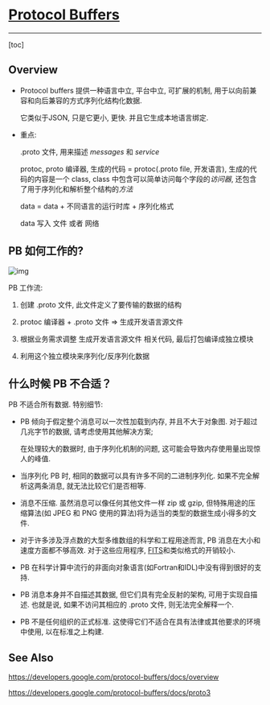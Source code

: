 # [Protocol Buffers](https://developers.google.com/protocol-buffers)

---

[toc]



## Overview

- Protocol buffers  提供一种语言中立, 平台中立, 可扩展的机制, 用于以向前兼容和向后兼容的方式序列化结构化数据.

  它类似于JSON, 只是它更小, 更快. 并且它生成本地语言绑定.

- 重点:

  .proto 文件, 用来描述 *messages* 和 _service_

  protoc, proto 编译器, 生成的代码 = protoc(.proto file, 开发语言), 生成的代码的内容是一个 class, class 中包含可以简单访问每个字段的*访问器*, 还包含了用于序列化和解析整个结构的*方法*

  data = data + 不同语言的运行时库 + 序列化格式

  data 写入 文件 或者 网络



## PB 如何工作的?

![img](https://developers.google.com/protocol-buffers/docs/images/protocol-buffers-concepts.png)

PB 工作流:

1. 创建 .proto 文件, 此文件定义了要传输的数据的结构

2. protoc 编译器 + .proto 文件 => 生成开发语言源文件

3. 根据业务需求调整 生成开发语言源文件 相关代码, 最后打包编译成独立模块

4. 利用这个独立模块来序列化/反序列化数据

   

## 什么时候 PB 不合适？

PB 不适合所有数据. 特别细节:

- PB 倾向于假定整个消息可以一次性加载到内存, 并且不大于对象图. 对于超过几兆字节的数据, 请考虑使用其他解决方案;

  在处理较大的数据时, 由于序列化机制的问题, 这可能会导致内存使用量出现惊人的峰值.

- 当序列化 PB 时, 相同的数据可以具有许多不同的二进制序列化. 如果不完全解析这两条消息, 就无法比较它们是否相等.

- 消息不压缩. 虽然消息可以像任何其他文件一样 zip 或 gzip, 但特殊用途的压缩算法(如 JPEG 和 PNG 使用的算法)将为适当的类型的数据生成小得多的文件.

- 对于许多涉及浮点数的大型多维数组的科学和工程用途而言, PB 消息在大小和速度方面都不够高效. 对于这些应用程序, [FITS](https://en.wikipedia.org/wiki/FITS)和类似格式的开销较小.

- PB 在科学计算中流行的非面向对象语言(如Fortran和IDL)中没有得到很好的支持.

- PB 消息本身并不自描述其数据, 但它们具有完全反射的架构, 可用于实现自描述. 也就是说, 如果不访问其相应的 .proto 文件, 则无法完全解释一个.

- PB 不是任何组织的正式标准. 这使得它们不适合在具有法律或其他要求的环境中使用, 以在标准之上构建.





## See Also

https://developers.google.com/protocol-buffers/docs/overview

https://developers.google.com/protocol-buffers/docs/proto3























